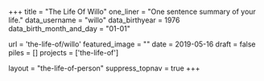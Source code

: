 +++
title     			= "The Life Of Willo"
one_liner 			= "One sentence summary of your life."
data_username		= "willo"
data_birthyear  = 1976
data_birth_month_and_day = "01-01"

url 		  			= 'the-life-of/willo'
featured_image 	= ""
date 						= 2019-05-16
draft 					= false
piles 					= []
projects 				= ['the-life-of']

layout 					= "the-life-of-person"
suppress_topnav = true
+++

